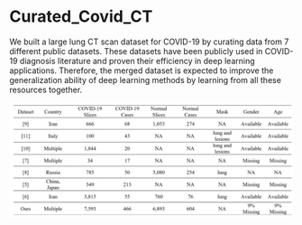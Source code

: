 # Curated_Covid_CT
We built a large lung CT scan dataset for COVID-19 by curating data from 7 different public datasets. These datasets have been publicly used in COVID-19 diagnosis literature and proven their efficiency in deep learning applications. Therefore, the merged dataset is expected to improve the generalization ability of deep learning methods by learning from all these resources together. 

![Screenshot](figures/dataset.png)
